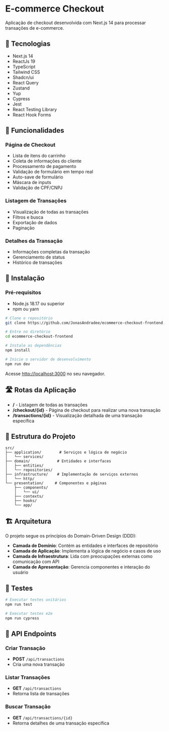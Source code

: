 # E-commerce Checkout

Aplicação de checkout desenvolvida com Next.js 14 para processar transações de e-commerce.

## 🚀 Tecnologias

- Next.js 14
- ReactJs 19
- TypeScript
- Tailwind CSS
- Shadcn/ui
- React Query
- Zustand
- Yup
- Cypress
- Jest
- React Testing Library
- React Hook Forms

## 🎯 Funcionalidades

### Página de Checkout
- Lista de itens do carrinho
- Coleta de informações do cliente
- Processamento de pagamento
- Validação de formulário em tempo real
- Auto-save de formulário
- Máscara de inputs
- Validação de CPF/CNPJ

### Listagem de Transações
- Visualização de todas as transações
- Filtros e busca
- Exportação de dados
- Paginação

### Detalhes da Transação
- Informações completas da transação
- Gerenciamento de status
- Histórico de transações

## 🔧 Instalação

### Pré-requisitos

- Node.js 18.17 ou superior
- npm ou yarn

```bash
# Clone o repositório
git clone https://github.com/JonasAndradee/ecommerce-checkout-frontend.git

# Entre no diretório
cd ecommerce-checkout-frontend

# Instale as dependências
npm install

# Inicie o servidor de desenvolvimento
npm run dev
```

Acesse [http://localhost:3000](http://localhost:3000) no seu navegador.

## 🛣️ Rotas da Aplicação

- **/** - Listagem de todas as transações
- **/checkout/{id}** - Página de checkout para realizar uma nova transação
- **/transactions/{id}** - Visualização detalhada de uma transação específica

## 📁 Estrutura do Projeto

```
src/
├── application/        # Serviços e lógica de negócio
│   └── services/
├── domain/            # Entidades e interfaces
│   ├── entities/
│   └── repositories/
├── infrastructure/    # Implementação de serviços externos
│   └── http/
└── presentation/     # Componentes e páginas
    ├── components/
    │   └── ui/
    ├── contexts/
    ├── hooks/
    └── app/
```

## 🏗️ Arquitetura

O projeto segue os princípios do Domain-Driven Design (DDD):

- **Camada de Domínio**: Contém as entidades e interfaces de repositório
- **Camada de Aplicação**: Implementa a lógica de negócio e casos de uso
- **Camada de Infraestrutura**: Lida com preocupações externas como comunicação com API
- **Camada de Apresentação**: Gerencia componentes e interação do usuário

## 🧪 Testes

```bash
# Executar testes unitários
npm run test

# Executar testes e2e
npm run cypress
```

## 📡 API Endpoints

### Criar Transação
- **POST** `/api/transactions`
- Cria uma nova transação

### Listar Transações
- **GET** `/api/transactions`
- Retorna lista de transações

### Buscar Transação
- **GET** `/api/transactions/{id}`
- Retorna detalhes de uma transação específica

